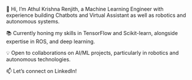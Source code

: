 👋 Hi, I’m Athul Krishna Renjith, a Machine Learning Engineer with experience building Chatbots and Virtual Assistant as well as robotics and autonomous systems.

📚 Currently honing my skills in TensorFlow and Scikit-learn, alongside expertise in ROS, and deep learning.

💡 Open to collaborations on AI/ML projects, particularly in robotics and autonomous technologies.

📫 Let’s connect on LinkedIn!

<!---
AthulKrishnaRenjith/AthulKrishnaRenjith is a ✨ special ✨ repository because its `README.md` (this file) appears on your GitHub profile.
You can click the Preview link to take a look at your changes.
--->

